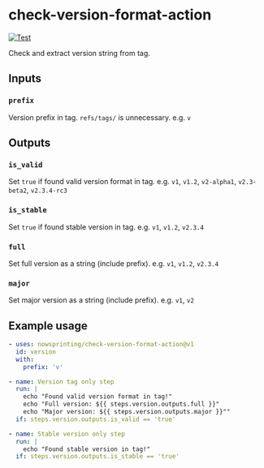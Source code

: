 # check-version-format-action

[![Test](https://github.com/nowsprinting/check-version-format-action/actions/workflows/test.yml/badge.svg)](https://github.com/nowsprinting/check-version-format-action/actions/workflows/test.yml)

Check and extract version string from tag.


## Inputs

### `prefix`

Version prefix in tag. `refs/tags/` is unnecessary.
e.g. `v`


## Outputs

### `is_valid`

Set `true` if found valid version format in tag.
e.g. `v1`, `v1.2`, `v2-alpha1`, `v2.3-beta2`, `v2.3.4-rc3`

### `is_stable`

Set `true` if found stable version in tag.
e.g. `v1`, `v1.2`, `v2.3.4`

### `full`

Set full version as a string (include prefix).
e.g. `v1`, `v1.2`, `v2.3.4`

### `major`

Set major version as a string (include prefix).
e.g. `v1`, `v2`


## Example usage

```yaml
- uses: nowsprinting/check-version-format-action@v1
  id: version
  with:
    prefix: 'v'

- name: Version tag only step
  run: |
    echo "Found valid version format in tag!"
    echo "Full version: ${{ steps.version.outputs.full }}"
    echo "Major version: ${{ steps.version.outputs.major }}""
  if: steps.version.outputs.is_valid == 'true'

- name: Stable version only step
  run: |
    echo "Found stable version in tag!"
  if: steps.version.outputs.is_stable == 'true'
```
